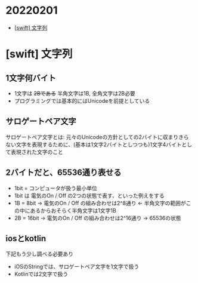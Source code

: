 # 20220201

- [[swift] 文字列](https://github.com/takeshi-1000/my_memo/blob/feature/0201/2022/0201.md#swift-%E6%96%87%E5%AD%97%E5%88%97)

# [swift] 文字列

## 1文字何バイト

- 1文字は ~~2Bである~~ 半角文字は1B, 全角文字は2B必要
- プログラミングでは基本的にはUnicodeを前提としている

## サロゲートペア文字

サロゲートペア文字とは: 元々のUnicodeの方針としての2バイトに収まりきらない文字を表現するために、(基本は1文字2バイトとしつつも)1文字4バイトとして表現された文字のこと

## 2バイトだと、65536通り表せる
- 1bit = コンピュータが扱う最小単位
- 1bit は 電気のOn / Off の2つの状態で表す、といった例えをする
- 1B = 8bit → 電気のOn / Off の組み合わせは2^8通り ← 半角文字の範囲がこの中にあるからおそらく半角文字は1文字1B
- 2B = 16bit → 電気のOn / Off の組み合わせは2^16通り → 65536の状態


## iosとkotlin

下記もう少し調べる必要あり
- iOSのStringでは、サロゲートペア文字を1文字で扱う
- Kotlinでは2文字で扱う

